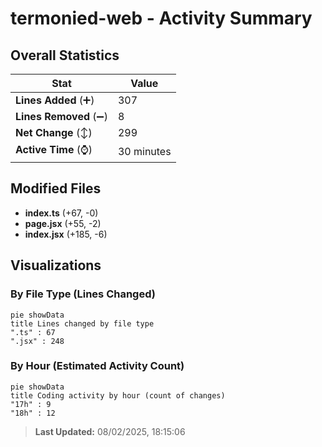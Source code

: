# termonied-web - Activity Summary 

## Overall Statistics

| Stat                   | Value                                                             |
| ---------------------- | ----------------------------------------------------------------- |
| **Lines Added** (➕)   | 307                                          |
| **Lines Removed** (➖) | 8                                        |
| **Net Change** (↕)    | 299                |
| **Active Time** (⌚)   | 30 minutes |


## Modified Files
- **index.ts** (+67, -0)
- **page.jsx** (+55, -2)
- **index.jsx** (+185, -6)

## Visualizations

### By File Type (Lines Changed)

```mermaid
pie showData
title Lines changed by file type
".ts" : 67
".jsx" : 248
```

### By Hour (Estimated Activity Count)

```mermaid
pie showData
title Coding activity by hour (count of changes)
"17h" : 9
"18h" : 12
```


> **Last Updated:** 08/02/2025, 18:15:06